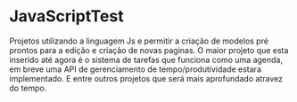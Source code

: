 # JavaScriptTest
Projetos utilizando a linguagem Js e permitir a criação de modelos pré prontos para a edição e criação de novas paginas. O maior projeto que esta inserido até agora é o sistema de tarefas que funciona como uma agenda, em breve uma API de gerenciamento de tempo/produtividade estara implementado.  E entre outros projetos que será mais aprofundado atravez do tempo.
